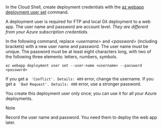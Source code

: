 In the Cloud Shell, create deployment credentials with the [az webapp deployment user set](/cli/azure/webapp/deployment/user#set) command.

A deployment user is required for FTP and local Git deployment to a web app. The user name and password are account level. _They are different from your Azure subscription credentials._

In the following command, replace *\<username>* and *\<password>* (including brackets) with a new user name and password. The user name must be unique. The password must be at least eight characters long, with two of the following three elements: letters, numbers, symbols. 

```azurecli-interactive
az webapp deployment user set --user-name <username> --password <password>
```

If you get a ` 'Conflict'. Details: 409` error, change the username. If you get a ` 'Bad Request'. Details: 400` error, use a stronger password.

You create this deployment user only once; you can use it for all your Azure deployments.

> [!NOTE]
> Record the user name and password. You need them to deploy the web app later.
>
>